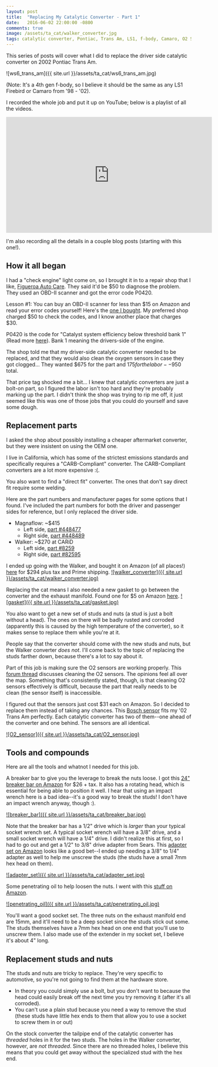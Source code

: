 ```yaml
---
layout: post
title:  "Replacing My Catalytic Converter - Part 1"
date:   2016-06-02 22:00:00 -0800
comments: true
image: /assets/ta_cat/walker_converter.jpg
tags: catalytic converter, Pontiac, Trans Am, LS1, f-body, Camaro, O2 Sensor, replace, gasket, exhaust
---
```


This series of posts will cover what I did to replace the driver side catalytic converter on 2002 Pontiac Trans Am. 

![ws6_trans_am]({{ site.url }}/assets/ta_cat/ws6_trans_am.jpg)

(Note: It's a 4th gen f-body, so I believe it should be the same as any LS1 Firebird or Camaro from '98 - '02).

I recorded the whole job and put it up on YouTube; below is a playlist of all the videos.

<iframe width="560" height="315" src="https://www.youtube.com/embed/videoseries?list=PL5ZijMzZWWhe09WfR8lttnx4CrMRcafPm" frameborder="0" allowfullscreen></iframe>

I'm also recording all the details in a couple blog posts (starting with this one!).

## How it all began
I had a "check engine" light come on, so I brought it in to a repair shop that I like, [Figueroa Auto Care](http://www.yelp.com/biz/figueroa-street-complete-auto-care-santa-barbara "Figueroa Auto Care on Yelp"). They said it'd be $50 to diagnose the problem. They used an OBD-II scanner and got the error code P0420. 

<div class="message">
Lesson #1: You can buy an OBD-II scanner for less than $15 on Amazon and read your error codes yourself! Here's the <a href="http://amzn.to/1YKw7jY">one I bought</a>. My preferred shop charged $50 to check the codes, and I know another place that charges $30.
</div>

P0420 is the code for "Catalyst system efficiency below threshold bank 1" (Read more [here](http://www.obd-codes.com/p0420)). Bank 1 meaning the drivers-side of the engine.

The shop told me that my driver-side catalytic converter needed to be replaced, and that they would also clean the oxygen sensors in case they got clogged... They wanted $675 for the part and $175 for the labor--$950 total. 

That price tag shocked me a bit... I knew that catalytic converters are just a bolt-on part, so I figured the labor isn't too hard and they're probably marking up the part. I didn't think the shop was trying to rip me off, it just seemed like this was one of those jobs that you could do yourself and save some dough.

## Replacement parts
I asked the shop about possibly installing a cheaper aftermarket converter, but they were insistent on using the OEM one.  

I live in California, which has some of the strictest emissions standards and specifically requires a "CARB-Compliant" converter. The CARB-Compliant converters are a lot more expensive :(.

You also want to find a "direct fit" converter. The ones that don't say direct fit require some welding.

Here are the part numbers and manufacturer pages for some options that I found. I've included the part numbers for both the driver and passenger sides for reference, but I only replaced the driver side.

* Magnaflow:	~$415
  * Left side, [part #448477](https://www.magnaflow.com/products?partNumber=448477)
  * Right side, [part #448489](https://www.magnaflow.com/products?partNumber=448489)
* Walker:	~$270 at CARiD
  * Left side, [part #8259](http://www.walkerexhaust.com/catalog/carb-converters/e-catalog-lookup/82598)
  * Right side, [part #82595](http://www.walkerexhaust.com/catalog/carb-converters/e-catalog-lookup/82595)

I ended up going with the Walker, and bought it on Amazon (of all places!) [here](http://amzn.to/1WzCBVc) for $294 plus tax and Prime shipping.
[![walker_converter]({{ site.url }}/assets/ta_cat/walker_converter.jpg)](http://amzn.to/1WzCBVc)

Replacing the cat means I also needed a new gasket to go between the converter and the exhaust manifold. Found one for $5 on Amazon [here](http://amzn.to/20XYCM3).
[![gasket]({{ site.url }}/assets/ta_cat/gasket.jpg)](http://amzn.to/20XYCM3)

You also want to get a new set of studs and nuts (a stud is just a bolt without a head). The ones on there will be badly rusted and corroded (apparently this is caused by the high temperature of the converter), so it makes sense to replace them while you're at it.

People say that the converter should come with the new studs and nuts, but the Walker converter *does not*. I'll come back to the topic of replacing the studs farther down, because there's a lot to say about it.

Part of this job is making sure the O2 sensors are working properly. This [forum thread](http://www.ford-trucks.com/forums/6076-can-you-clean-oxygen-sensor.html) discusses cleaning the O2 sensors. The opinions feel all over the map. Something that's consistently stated, though, is that cleaning O2 sensors effectively is difficult, because the part that really needs to be clean (the sensor itself) is inaccessible.

I figured out that the sensors just cost $31 each on Amazon. So I decided to replace them instead of taking any chances. This [Bosch sensor](http://amzn.to/1TO2lHB) fits my '02 Trans Am perfectly. Each catalytic converter has two of them--one ahead of the converter and one behind. The sensors are all identical.

[![O2_sensor]({{ site.url }}/assets/ta_cat/O2_sensor.jpg)](http://amzn.to/1TO2lHB)

## Tools and compounds

Here are all the tools and whatnot I needed for this job.

A breaker bar to give you the leverage to break the nuts loose. I got this [24" breaker bar on Amazon](http://amzn.to/20Y0NiC) for $26 + tax. It also has a rotating head, which is essential for being able to position it well. I hear that using an impact wrench here is a bad idea--it's a good way to break the studs! I don't have an impact wrench anyway, though :).

[![breaker_bar]({{ site.url }}/assets/ta_cat/breaker_bar.jpg)](http://amzn.to/20Y0NiC)

Note that the breaker bar has a 1/2" drive which is *larger* than your typical socket wrench set. A typical socket wrench will have a 3/8" drive, and a small socket wrench will have a 1/4" drive. I didn't realize this at first, so I had to go out and get a 1/2" to 3/8" drive adapter from Sears. This [adapter set on Amazon](http://amzn.to/1TO1RBq) looks like a good bet--I ended up needing a 3/8" to 1/4" adapter as well to help me unscrew the studs (the studs have a small 7mm hex head on them).

[![adapter_set]({{ site.url }}/assets/ta_cat/adapter_set.jpg)](http://amzn.to/1TO1RBq)

Some penetrating oil to help loosen the nuts. I went with this [stuff on Amazon](http://amzn.to/1TTnLIT).

[![penetrating_oil]({{ site.url }}/assets/ta_cat/penetrating_oil.jpg)](http://amzn.to/1TTnLIT)

You'll want a good socket set. The three nuts on the exhaust manifold end are 15mm, and it'll need to be a deep socket since the studs stick out some. The studs themselves have a 7mm hex head on one end that you'll use to unscrew them. I also made use of the extender in my socket set, I believe it's about 4" long.

## Replacement studs and nuts
The studs and nuts are tricky to replace. They're very specific to automotive, so you're not going to find them at the hardware store.

* In theory you could simply use a bolt, but you don't want to because the head could easily break off the next time you try removing it (after it's all corroded).
* You can't use a plain stud because you need a way to remove the stud (these studs have little hex ends to them that allow you to use a socket to screw them in or out)

On the stock converter the tailpipe end of the catalytic converter has *threaded* holes in it for the two studs. The holes in the Walker converter, however, are *not threaded*. Since there are no threaded holes, I believe this means that you could get away without the specialized stud with the hex end. 
      